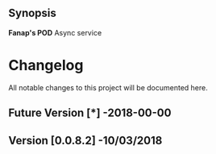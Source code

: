 ## Synopsis

**Fanap's POD** Async service

# Changelog
All notable changes to this project will be documented here.

## Future Version [*] -2018-00-00


##  Version [0.0.8.2] -10/03/2018
